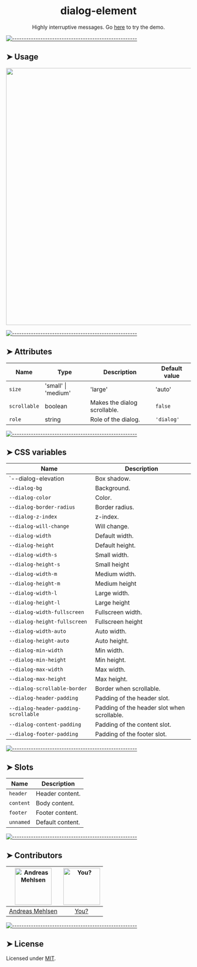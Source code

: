 <h1 align="center">dialog-element</h1>
<p align="center">Highly interruptive messages. Go <a href="http://elem.dev/demo/dialog">here</a> to try the demo.</p>


[![-----------------------------------------------------](https://raw.githubusercontent.com/andreasbm/readme/master/assets/lines/colored.png)](#usage)

## ➤ Usage
<a href="http://elem.dev/demo/dialog" align="center">
  <img src="https://raw.githubusercontent.com/andreasbm/elements/documentation/screenshots/dialog-element.png?token=AF-iBQSqMzuMAQ5EiwnHa2DFSM_IS0ihks5cg7uDwA%3D%3D" width="700" />
<a/>


[![-----------------------------------------------------](https://raw.githubusercontent.com/andreasbm/readme/master/assets/lines/colored.png)](#attributes)

## ➤ Attributes

| Name | Type | Description | Default value |
| ------- | ------- | ------- | ------- |
| `size` | 'small' \| 'medium' | 'large' | 'auto' | 'fullscreen' | Size of the dialog. | `undefined` |
| `scrollable` | boolean | Makes the dialog scrollable. | `false` |
| `role` | string | Role of the dialog. | `'dialog'` |


[![-----------------------------------------------------](https://raw.githubusercontent.com/andreasbm/readme/master/assets/lines/colored.png)](#css-variables)

## ➤ CSS variables

| Name | Description |
| ------- | ------- |
| `--dialog-elevation | Box shadow. |
| `--dialog-bg` | Background. |
| `--dialog-color` | Color. |
| `--dialog-border-radius` | Border radius. |
| `--dialog-z-index` | z-index. |
| `--dialog-will-change` | Will change. |
| `--dialog-width` | Default width. |
| `--dialog-height` | Default height. |
| `--dialog-width-s` | Small width. |
| `--dialog-height-s` | Small height |
| `--dialog-width-m` | Medium width. |
| `--dialog-height-m` | Medium height |
| `--dialog-width-l` | Large width. |
| `--dialog-height-l` | Large height |
| `--dialog-width-fullscreen` | Fullscreen width. |
| `--dialog-height-fullscreen` | Fullscreen height |
| `--dialog-width-auto` | Auto width. |
| `--dialog-height-auto` | Auto height. |
| `--dialog-min-width` | Min width. |
| `--dialog-min-height` | Min height. |
| `--dialog-max-width` | Max width. |
| `--dialog-max-height` | Max height. |
| `--dialog-scrollable-border` | Border when scrollable. |
| `--dialog-header-padding` | Padding of the header slot. |
| `--dialog-header-padding-scrollable` | Padding of the header slot when scrollable. |
| `--dialog-content-padding` | Padding of the content slot. |
| `--dialog-footer-padding` | Padding of the footer slot. |


[![-----------------------------------------------------](https://raw.githubusercontent.com/andreasbm/readme/master/assets/lines/colored.png)](#slots)

## ➤ Slots

| Name | Description |
| ------- | ------- |
| `header` | Header content. |
| `content` | Body content. |
| `footer` | Footer content. |
| `unnamed` | Default content. |


[![-----------------------------------------------------](https://raw.githubusercontent.com/andreasbm/readme/master/assets/lines/colored.png)](#contributors)

## ➤ Contributors
	
|[<img alt="Andreas Mehlsen" src="https://avatars1.githubusercontent.com/u/6267397?s=460&v=4" width="100">](https://twitter.com/andreasmehlsen) | [<img alt="You?" src="https://joeschmoe.io/api/v1/random" width="100">](https://github.com/andreasbm/elements/blob/master/CONTRIBUTING.md)|
|:---: | :---:|
|[Andreas Mehlsen](https://twitter.com/andreasmehlsen) | [You?](https://github.com/andreasbm/elements/blob/master/CONTRIBUTING.md)|

[![-----------------------------------------------------](https://raw.githubusercontent.com/andreasbm/readme/master/assets/lines/colored.png)](#license)

## ➤ License
	
Licensed under [MIT](https://opensource.org/licenses/MIT).

